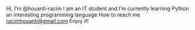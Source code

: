 Hi, I’m @houanti-racim
I am an IT student and I’m currently learning Python an interesting programming language
How to reach me racimhouanti@gmail.com 
Enjoy it!
